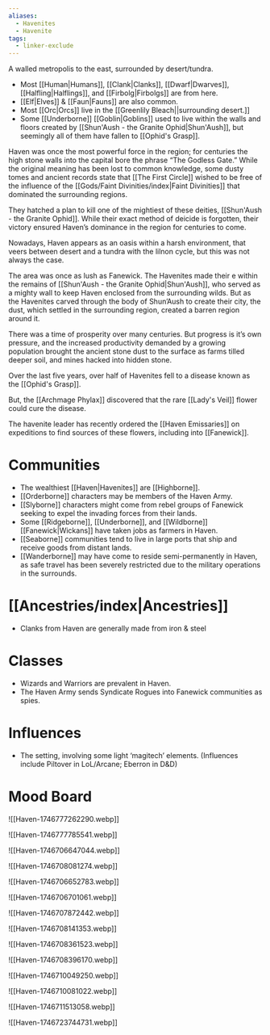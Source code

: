 ```yaml
---
aliases:
  - Havenites
  - Havenite
tags:
  - linker-exclude
---
```

A walled metropolis to the east, surrounded by desert/tundra.
* Most [[Human|Humans]], [[Clank|Clanks]], [[Dwarf|Dwarves]], [[Halfling|Halflings]], and [[Firbolg|Firbolgs]] are from here.
* [[Elf|Elves]] & [[Faun|Fauns]]  are also common.
* Most [[Orc|Orcs]] live in the [[Greenlily Bleach||surrounding desert.]]
* Some [[Underborne]] [[Goblin|Goblins]] used to live within the walls and floors created by [[Shun'Aush - the Granite Ophid|Shun'Aush]], but seemingly all of them have fallen to [[Ophid's Grasp]]. 

Haven was once the most powerful force in the region; for centuries the high stone walls into the capital bore the phrase “The Godless Gate.” While the original meaning has been lost to common knowledge, some dusty tomes and ancient records state that [[The First Circle]]  wished to be free of the influence of the [[Gods/Faint Divinities/index|Faint Divinities]] that dominated the surrounding regions. 

They hatched a plan to kill one of the mightiest of these deities, [[Shun'Aush - the Granite Ophid]]. While their exact method of deicide is forgotten, their victory ensured Haven’s dominance in the region for centuries to come. 

Nowadays, Haven appears as an oasis within a harsh environment, that veers between desert and a tundra with the lilnon cycle, but this was not always the case.

The area was once as lush as Fanewick. The Havenites made their e within the remains of [[Shun'Aush - the Granite Ophid|Shun'Aush]], who served as a mighty wall to keep Haven enclosed from the surrounding wilds. But as the Havenites carved through the body of Shun’Aush to create their city, the dust, which settled in the surrounding region, created a barren region around it.

There was a time of prosperity over many centuries. But progress is it’s own pressure, and the increased productivity demanded by a growing population brought the ancient stone dust to the surface as farms tilled deeper soil, and mines hacked into hidden stone. 

Over the last five years, over half of Havenites fell to a disease known as the [[Ophid's Grasp]].

But, the [[Archmage Phylax]] discovered that the rare [[Lady's Veil]] flower could cure the disease.

The havenite leader has recently ordered the [[Haven Emissaries]] on expeditions to find sources of these flowers, including into [[Fanewick]].
# Communities
* The wealthiest [[Haven|Havenites]] are [[Highborne]].
* [[Orderborne]] characters may be members of the Haven Army.
* [[Slyborne]] characters might come from rebel groups of Fanewick seeking to expel the invading forces from their lands. 
* Some [[Ridgeborne]], [[Underborne]], and [[Wildborne]] [[Fanewick|Wickans]] have taken jobs as farmers in Haven.
* [[Seaborne]] communities tend to live in large ports that ship and receive goods from distant lands.
* [[Wanderborne]] may have come to reside semi-permanently in Haven, as safe travel has been severely restricted due to the military operations in the surrounds.
# [[Ancestries/index|Ancestries]]
* Clanks from Haven are generally made from iron & steel
# Classes
* Wizards and Warriors are prevalent in Haven. 
* The Haven Army sends Syndicate Rogues into Fanewick communities as spies. 

# Influences
* The setting, involving some light ‘magitech’ elements. (Influences include Piltover in LoL/Arcane; Eberron in D&D)

# Mood Board

![[Haven-1746777262290.webp]]

![[Haven-1746777785541.webp]]


![[Haven-1746706647044.webp]]

![[Haven-1746708081274.webp]]

![[Haven-1746706652783.webp]]

![[Haven-1746706701061.webp]]

![[Haven-1746707872442.webp]]

![[Haven-1746708141353.webp]]

![[Haven-1746708361523.webp]]

![[Haven-1746708396170.webp]]

![[Haven-1746710049250.webp]]

![[Haven-1746710081022.webp]]

![[Haven-1746711513058.webp]]

![[Haven-1746723744731.webp]]

